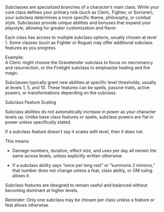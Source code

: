 Subclasses are specialized branches of a character’s main class. While your core class defines your primary role (such as Cleric, Fighter, or Sorcerer), your subclass determines a more specific theme, philosophy, or combat style. Subclasses provide unique abilities and bonuses that expand your playstyle, allowing for greater customization and flavor.

Each class has access to multiple subclass options, usually chosen at level 1. Some classes (such as Fighter or Rogue) may offer additional subclass features as you progress.

Example:  
A Cleric might choose the Gravetender subclass to focus on necromancy and resurrection, or the Firelight subclass to emphasize healing and fire magic.

Subclasses typically grant new abilities at specific level thresholds, usually at levels 1, 5, and 10. These features can be spells, passive traits, active powers, or transformations depending on the subclass.

Subclass Feature Scaling

Subclass abilities do not automatically increase in power as your character levels up. Unlike base class features or spells, subclass powers are flat in power unless specifically stated.

If a subclass feature doesn’t say it scales with level, then it does not.

This means:

- Damage numbers, duration, effect size, and uses per day all remain the same across levels, unless explicitly written otherwise.
    
- If a subclass ability says “once per long rest” or “summons 2 minions,” that number does not change unless a feat, class ability, or GM ruling allows it.
    

Subclass features are designed to remain useful and balanced without becoming dominant at higher levels. 

Reminder: Only one subclass may be chosen per class unless a feature or feat allows otherwise.